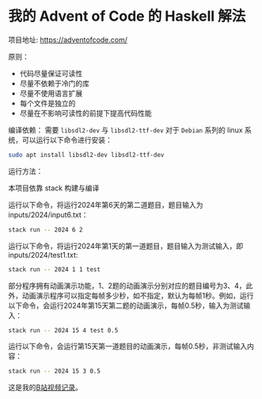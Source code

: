 # 我的 Advent of Code 的 Haskell 解法

项目地址: https://adventofcode.com/

原则：

- 代码尽量保证可读性
- 尽量不依赖于冷门的库
- 尽量不使用语言扩展
- 每个文件是独立的
- 尽量在不影响可读性的前提下提高代码性能

编译依赖：
需要 `libsdl2-dev` 与 `libsdl2-ttf-dev`
对于 `Debian` 系列的 linux 系统，可以运行以下命令进行安装：

```bash
sudo apt install libsdl2-dev libsdl2-ttf-dev
```

运行方法：

本项目依靠 stack 构建与编译

运行以下命令，将运行2024年第6天的第二道题目，题目输入为 inputs/2024/input6.txt：

```bash
stack run -- 2024 6 2
```

运行以下命令，将运行2024年第1天的第一道题目，题目输入为测试输入，即 inputs/2024/test1.txt:

```bash
stack run -- 2024 1 1 test
```

部分程序拥有动画演示功能，1、2题的动画演示分别对应的题目编号为3、4，此外，动画演示程序可以指定每帧多少秒，如不指定，默认为每帧1秒。例如，运行以下命令，会运行2024年第15天第二题的动画演示，每帧0.5秒，输入为测试输入：

```bash
stack run -- 2024 15 4 test 0.5
```

运行以下命令，会运行第15天第一道题目的动画演示，每帧0.5秒，非测试输入内容：

```bash
stack run -- 2024 15 3 0.5
```

这是我的[B站视频记录](https://www.bilibili.com/video/BV1vPC5YUEQZ)。
